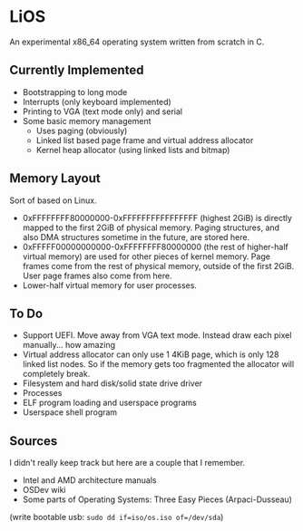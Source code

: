 # LiOS

An experimental x86_64 operating system written from scratch in C.

## Currently Implemented
 * Bootstrapping to long mode
 * Interrupts (only keyboard implemented)
 * Printing to VGA (text mode only) and serial
 * Some basic memory management
   * Uses paging (obviously)
   * Linked list based page frame and virtual address allocator
   * Kernel heap allocator (using linked lists and bitmap)

## Memory Layout

Sort of based on Linux.
 * 0xFFFFFFFF80000000-0xFFFFFFFFFFFFFFFF (highest 2GiB) is directly mapped to the first 2GiB of physical memory. Paging structures, and also DMA structures sometime in the future, are stored here.
 * 0xFFFFF00000000000-0xFFFFFFFF80000000 (the rest of higher-half virtual memory) are used for other pieces of kernel memory. Page frames come from the rest of physical memory, outside of the first 2GiB. User page frames also come from here.
 * Lower-half virtual memory for user processes.

## To Do
 * Support UEFI. Move away from VGA text mode. Instead draw each pixel manually... how amazing
 * Virtual address allocator can only use 1 4KiB page, which is only 128 linked list nodes. So if the memory gets too fragmented the allocator will completely break.
 * Filesystem and hard disk/solid state drive driver
 * Processes
 * ELF program loading and userspace programs
 * Userspace shell program

## Sources
I didn't really keep track but here are a couple that I remember.
 * Intel and AMD architecture manuals
 * OSDev wiki
 * Some parts of Operating Systems: Three Easy Pieces (Arpaci-Dusseau)

(write bootable usb: `sudo dd if=iso/os.iso of=/dev/sda`)
